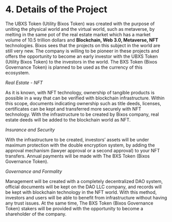 # 4. Details of the Project

The UBXS Token (Utility Bixos Token) was created with the purpose of uniting the physical world and the virtual world, such as metaverse, by melting in the same pot of the real estate market which has a market volume of 10.5 trillion dollars and **Blockchain, Web 3.0, Metaverse, NFT** technologies. Bixos sees that the projects on this subject in the world are still very new. The company is willing to be pioneer in these projects and offers the opportunity to become an early investor with the UBXS Token (Utility Bixos Token) to the investors in the world. The BXS Token (Bixos Governance Token) is planned to be used as the currency of this ecosystem.

_Real Estate - NFT_&#x20;

As it is known, with NFT technology, ownership of tangible products is possible in a way that can be verified with blockchain infrastructure. Within this scope, documents indicating ownership such as title deeds, licenses, certificates can be kept and transferred more securely with NFT technology. With the infrastructure to be created by Bixos company, real estate deeds will be added to the blockchain world as NFT.

_Insurance and Security_&#x20;

With the infrastructure to be created, investors’ assets will be under maximum protection with the double encryption system, by adding the approval mechanism (lawyer approval or a second approval) to your NFT transfers. Annual payments will be made with The BXS Token (Bixos Governance Token).

_Governance and Formality_&#x20;

Management will be created with a completely decentralized DAO system, official documents will be kept on the DAO LLC company, and records will be kept with blockchain technology in the NFT world. With this method, investors and users will be able to benefit from infrastructure without having any trust issues. At the same time, The BXS Token (Bixos Governance Token) stakers will be provided with the opportunity to become a shareholder of the company.

